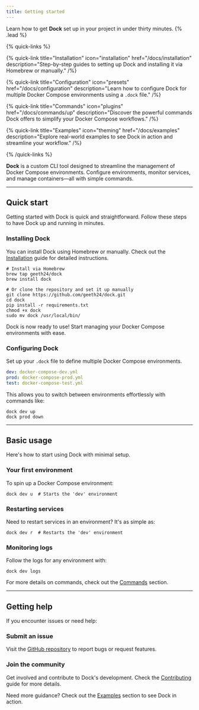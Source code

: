 ```yaml
---
title: Getting started
---
```


Learn how to get **Dock** set up in your project in under thirty minutes. {% .lead %}

{% quick-links %}

{% quick-link title="Installation" icon="installation" href="/docs/installation" description="Step-by-step guides to setting up Dock and installing it via Homebrew or manually." /%}

{% quick-link title="Configuration" icon="presets" href="/docs/configuration" description="Learn how to configure Dock for multiple Docker Compose environments using a `.dock` file." /%}

{% quick-link title="Commands" icon="plugins" href="/docs/commands/up" description="Discover the powerful commands Dock offers to simplify your Docker Compose workflows." /%}

{% quick-link title="Examples" icon="theming" href="/docs/examples" description="Explore real-world examples to see Dock in action and streamline your workflow." /%}

{% /quick-links %}

**Dock** is a custom CLI tool designed to streamline the management of Docker Compose environments. Configure environments, monitor services, and manage containers—all with simple commands.

---

## Quick start

Getting started with Dock is quick and straightforward. Follow these steps to have Dock up and running in minutes.

### Installing Dock

You can install Dock using Homebrew or manually. Check out the [Installation](docs/installation) guide for detailed instructions.

```shell
# Install via Homebrew
brew tap geeth24/dock
brew install dock

# Or clone the repository and set it up manually
git clone https://github.com/geeth24/dock.git
cd dock
pip install -r requirements.txt
chmod +x dock
sudo mv dock /usr/local/bin/
```

Dock is now ready to use! Start managing your Docker Compose environments with ease.

### Configuring Dock

Set up your `.dock` file to define multiple Docker Compose environments.

```yaml
dev: docker-compose-dev.yml
prod: docker-compose-prod.yml
test: docker-compose-test.yml
```

This allows you to switch between environments effortlessly with commands like:

```shell
dock dev up
dock prod down
```

---

## Basic usage

Here's how to start using Dock with minimal setup.

### Your first environment

To spin up a Docker Compose environment:

```shell
dock dev u  # Starts the 'dev' environment
```

### Restarting services

Need to restart services in an environment? It's as simple as:

```shell
dock dev r  # Restarts the 'dev' environment
```

### Monitoring logs

Follow the logs for any environment with:

```shell
dock dev logs
```

For more details on commands, check out the [Commands](docs/commands/up) section.

---

## Getting help

If you encounter issues or need help:

### Submit an issue

Visit the [GitHub repository](https://github.com/geeth24/dock/issues) to report bugs or request features.

### Join the community

Get involved and contribute to Dock's development. Check the [Contributing](docs/contributing) guide for more details.

Need more guidance? Check out the [Examples](docs/examples) section to see Dock in action.
